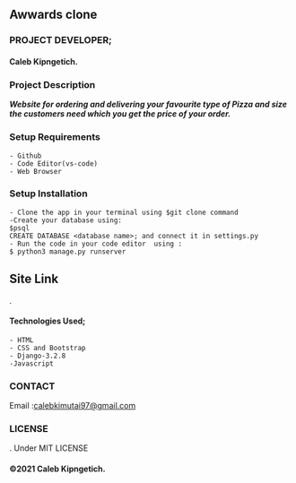 ## Awwards clone
### PROJECT DEVELOPER;
 #### Caleb Kipngetich.

### Project Description
 ***Website for ordering and delivering your favourite type of Pizza and size the customers need which you get the price of your order.***


### Setup Requirements
    - Github
    - Code Editor(vs-code)
    - Web Browser

### Setup Installation 
    - Clone the app in your terminal using $git clone command
    -Create your database using:
    $psql
    CREATE DATABASE <database name>; and connect it in settings.py
    - Run the code in your code editor  using :
    $ python3 manage.py runserver
## Site Link
. 

#### Technologies Used;
    - HTML
    - CSS and Bootstrap 
    - Django-3.2.8
    -Javascript

### CONTACT
 Email :calebkimutai97@gmail.com

 ### LICENSE
 . Under MIT LICENSE
#### &copy;2021 Caleb Kipngetich.